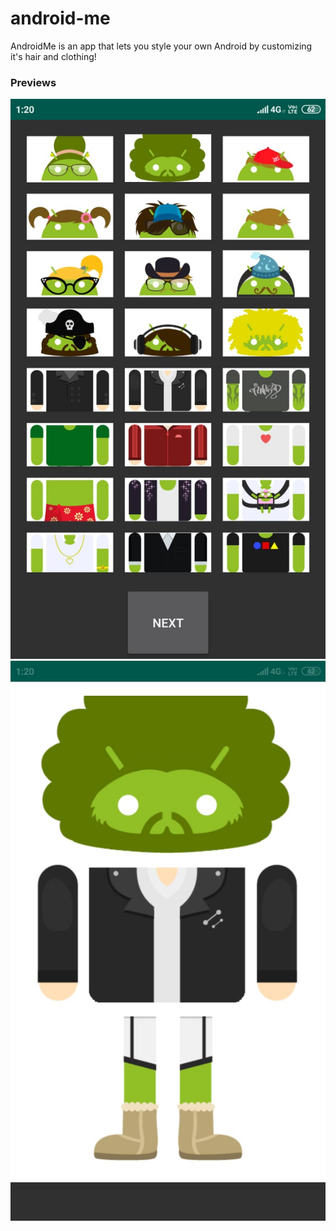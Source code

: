 # android-me
AndroidMe is an app that lets you style your own Android by customizing it's hair and clothing!

### Previews

<p align="center">
    <img src="./images/preview.jpeg" alt="Preview 1">
    <img src="./images/preview1.jpeg" alt="Preview 2">
</p>